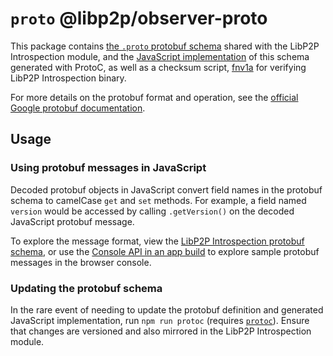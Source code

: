 # `proto` @libp2p/observer-proto

This package contains [the `.proto` protobuf schema](lib/introspection.proto) shared with the LibP2P Introspection module, and the [JavaScript implementation](lib/introspection.proto) of this schema generated with ProtoC, as well as a checksum script, [fnv1a](lib/fnv1a.js) for verifying LibP2P Introspection binary.

For more details on the protobuf format and operation, see the [official Google protobuf documentation](https://developers.google.com/protocol-buffers).

## Usage

### Using protobuf messages in JavaScript

Decoded protobuf objects in JavaScript convert field names in the protobuf schema to camelCase `get` and `set` methods. For example, a field named `version` would be accessed by calling `.getVersion()` on the decoded JavaScript protobuf message.

To explore the message format, view the [LibP2P Introspection protobuf schema](lib/introspection.proto), or use the [Console API in an app build](../../docs/developer-guide.md#23-accessing-data-in-the-browser-console) to explore sample protobuf messages in the browser console.

### Updating the protobuf schema

In the rare event of needing to update the protobuf definition and generated JavaScript implementation, run `npm run protoc` (requires [`protoc`](http://google.github.io/proto-lens/installing-protoc.html)). Ensure that changes are versioned and also mirrored in the LibP2P Introspection module.
